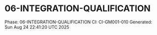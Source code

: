 # 06-INTEGRATION-QUALIFICATION
Phase: 06-INTEGRATION-QUALIFICATION
CI: CI-GM001-010
Generated: Sun Aug 24 22:41:20 UTC 2025
